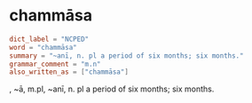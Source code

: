 # chammāsa

``` toml
dict_label = "NCPED"
word = "chammāsa"
summary = "~anī, n. pl a period of six months; six months."
grammar_comment = "m.n"
also_written_as = ["chammāsa"]
```

, \~ā, m.pl, \~anī, n. pl a period of six months; six months.

